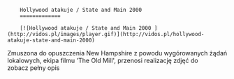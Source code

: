 
        Hollywood atakuje / State and Main 2000 
        =============
        
        [![Hollywood atakuje / State and Main 2000 ](http://vidos.pl/images/player.gif)](http://vidos.pl/hollywood-atakuje-state-and-main-2000)
        
        
 Zmuszona do opuszczenia New Hampshire z powodu wygórowanych żądań lokalowych, ekipa filmu 'The Old Mill', przenosi realizację zdjęć do zobacz pełny opis
    